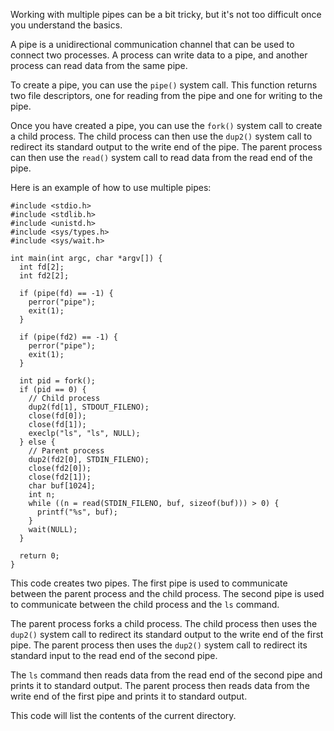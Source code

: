 Working with multiple pipes can be a bit tricky, but it's not too difficult once you understand the basics.

A pipe is a unidirectional communication channel that can be used to connect two processes. A process can write data to a pipe, and another process can read data from the same pipe.

To create a pipe, you can use the `pipe()` system call. This function returns two file descriptors, one for reading from the pipe and one for writing to the pipe.

Once you have created a pipe, you can use the `fork()` system call to create a child process. The child process can then use the `dup2()` system call to redirect its standard output to the write end of the pipe. The parent process can then use the `read()` system call to read data from the read end of the pipe.

Here is an example of how to use multiple pipes:

```
#include <stdio.h>
#include <stdlib.h>
#include <unistd.h>
#include <sys/types.h>
#include <sys/wait.h>

int main(int argc, char *argv[]) {
  int fd[2];
  int fd2[2];

  if (pipe(fd) == -1) {
    perror("pipe");
    exit(1);
  }

  if (pipe(fd2) == -1) {
    perror("pipe");
    exit(1);
  }

  int pid = fork();
  if (pid == 0) {
    // Child process
    dup2(fd[1], STDOUT_FILENO);
    close(fd[0]);
    close(fd[1]);
    execlp("ls", "ls", NULL);
  } else {
    // Parent process
    dup2(fd2[0], STDIN_FILENO);
    close(fd2[0]);
    close(fd2[1]);
    char buf[1024];
    int n;
    while ((n = read(STDIN_FILENO, buf, sizeof(buf))) > 0) {
      printf("%s", buf);
    }
    wait(NULL);
  }

  return 0;
}
```

This code creates two pipes. The first pipe is used to communicate between the parent process and the child process. The second pipe is used to communicate between the child process and the `ls` command.

The parent process forks a child process. The child process then uses the `dup2()` system call to redirect its standard output to the write end of the first pipe. The parent process then uses the `dup2()` system call to redirect its standard input to the read end of the second pipe.

The `ls` command then reads data from the read end of the second pipe and prints it to standard output. The parent process then reads data from the write end of the first pipe and prints it to standard output.

This code will list the contents of the current directory.